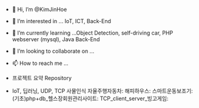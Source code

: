 - 👋 Hi, I’m @KimJinHoe
- 👀 I’m interested in ... IoT, ICT, Back-End
- 🌱 I’m currently learning ...Object Detection, self-driving car, PHP webserver (mysql), Java Back-End
- 💞️ I’m looking to collaborate on ...
- 📫 How to reach me ...

- 프로젝트 요약 Repository
- IoT, 딥러닝, UDP, TCP
사물인식 자율주행자동차:
해피하우스:
스마트운동보조기:
(기초)php+db_헬스장회원관리사이트: 
TCP_client_server_빙고게임:
